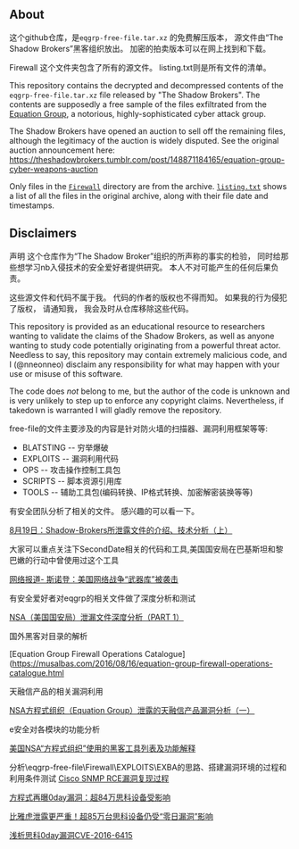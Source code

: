 

## About
这个github仓库，是`eqgrp-free-file.tar.xz` 的免费解压版本， 源文件由“The Shadow Brokers”黑客组织放出。 加密的拍卖版本可以在网上找到和下载。 

Firewall 这个文件夹包含了所有的源文件。 listing.txt则是所有文件的清单。  

This repository contains the decrypted and decompressed contents of the `eqgrp-free-file.tar.xz` file released by "The Shadow Brokers". The contents are supposedly a free sample of the files exfiltrated from the [Equation Group](https://en.wikipedia.org/wiki/Equation_Group), a notorious, highly-sophisticated cyber attack group.

The Shadow Brokers have opened an auction to sell off the remaining files, although the legitimacy of the auction is widely disputed. See the original auction announcement here: https://theshadowbrokers.tumblr.com/post/148871184165/equation-group-cyber-weapons-auction

Only files in the [`Firewall`](Firewall) directory are from the archive. [`listing.txt`](listing.txt) shows a list of all the files in the original archive, along with their file date and timestamps.

## Disclaimers
声明
这个仓库作为“The Shadow Broker”组织的所声称的事实的检验， 同时给那些想学习nb入侵技术的安全爱好者提供研究。 本人不对可能产生的任何后果负责。 

这些源文件和代码不属于我。 代码的作者的版权也不得而知。 如果我的行为侵犯了版权， 请通知我， 我会及时从仓库移除这些代码。 

This repository is provided as an educational resource to researchers wanting to validate the claims of the Shadow Brokers, as well as anyone wanting to study code potentially originating from a powerful threat actor. Needless to say, this repository may contain extremely malicious code, and I (@nneonneo) disclaim any responsibility for what may happen with your use or misuse of this software.

The code does *not* belong to me, but the author of the code is unknown and is very unlikely to step up to enforce any copyright claims. Nevertheless, if takedown is warranted I will gladly remove the repository.


free-file的文件主要涉及的内容是针对防火墙的扫描器、漏洞利用框架等等:
- BLATSTING -- 穷举爆破
- EXPLOITS -- 漏洞利用代码
- OPS -- 攻击操作控制工具包
- SCRIPTS -- 脚本资源引用库
- TOOLS -- 辅助工具包(编码转换、IP格式转换、加密解密装换等等)

有安全团队分析了相关的文件。 感兴趣的可以看一下。 

[8月19日：Shadow-Brokers所泄露文件的介绍、技术分析（上）](http://bobao.360.cn/learning/detail/2970.html)

大家可以重点关注下SecondDate相关的代码和工具,美国国安局在巴基斯坦和黎巴嫩的行动中曾使用过这个工具

[网络报道- 斯诺登：美国网络战争“武器库”被袭击](http://www.ithome.com/html/it/251065.htm)

有安全爱好者对eqgrp的相关文件做了深度分析和测试

[NSA（美国国安局）泄漏文件深度分析（PART 1）](http://www.freebuf.com/news/topnews/112447.html)

国外黑客对目录的解析

[Equation Group Firewall Operations Catalogue](https://musalbas.com/2016/08/16/equation-group-firewall-operations-catalogue.html

天融信产品的相关漏洞利用

[NSA方程式组织（Equation Group）泄露的天融信产品漏洞分析（一）](http://www.freebuf.com/articles/system/112482.html)

e安全对各模块的功能分析

[美国NSA“方程式组织”使用的黑客工具列表及功能解释](http://www.easyaq.org/info/infoLink/970229833.shtml)

分析\eqgrp-free-file\Firewall\EXPLOITS\EXBA的思路、搭建漏洞环境的过程和利用条件测试
[Cisco SNMP RCE漏洞复现过程](http://www.freebuf.com/vuls/112589.html?utm_source=tuicool&utm_medium=referral)

[方程式再曝0day漏洞：超84万思科设备受影响](http://www.freebuf.com/news/115118.html)

[比雅虎泄露更严重！超85万台思科设备仍受“零日漏洞”影响](http://www.leiphone.com/news/201609/chDy5qrgXHxZrWXK.html)

[浅析思科0day漏洞CVE-2016-6415](http://www.freebuf.com/vuls/115207.html)
